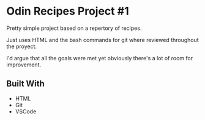 # Odin Recipes Project #1

Pretty simple project based on a repertory of recipes.

Just uses HTML and the bash commands for git where reviewed throughout the proyect.

I'd argue that all the goals were met yet obviously there's a lot of room for improvement.

## Built With

- HTML
- Git
- VSCode